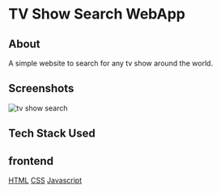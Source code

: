 # TV Show Search WebApp

## About

A simple website to search for any tv show around the world.

## Screenshots

![tv show search](https://user-images.githubusercontent.com/77545230/193757287-4bed2e59-b49d-4c2a-8bd7-a0f373af720a.png)


## Tech Stack Used

## frontend

[HTML](https://img.shields.io/badge/html5%20-%23E34F26.svg?&style=for-the-badge&logo=html5&logoColor=white")
[CSS](https://img.shields.io/badge/css3%20-%231572B6.svg?&style=for-the-badge&logo=css3&logoColor=white)
[Javascript](https://img.shields.io/badge/javascript%20-%23323330.svg?&style=for-the-badge&logo=javascript&logoColor=%23F7DF1E)
